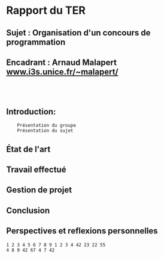 # Rapport du TER
## Sujet : Organisation d'un concours de programmation
## Encadrant : Arnaud Malapert www.i3s.unice.fr/~malapert/
</br></br>
## Introduction:

        Présentation du groupe
        Présentation du sujet
## État de l'art
## Travail effectué
## Gestion de projet
## Conclusion
## Perspectives et reflexions personnelles

```
1 2 3 4 5 6 7 8 9 1 2 3 4 42 23 22 55
4 8 9 42 67 4 7 42
```
